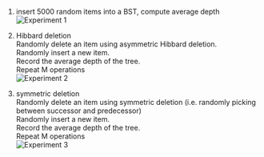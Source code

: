 1. insert 5000 random items into a BST, compute average depth
![Experiment 1](https://github.com/HUA1846/CS61B_Self_Study/blob/main/clab7/experiment1.JPG?raw=true)

2. Hibbard deletion      
    Randomly delete an item using asymmetric Hibbard deletion.  
    Randomly insert a new item.  
    Record the average depth of the tree.  
    Repeat M operations      
![Experiment 2](https://github.com/HUA1846/CS61B_Self_Study/blob/main/clab7/experiment2-Hibbard%20deletion.jpg?raw=true)

3. symmetric deletion  
    Randomly delete an item using symmetric deletion (i.e. randomly picking between successor and predecessor)  
    Randomly insert a new item.  
    Record the average depth of the tree.  
    Repeat M operations  
![Experiment 3](https://github.com/HUA1846/CS61B_Self_Study/blob/main/clab7/experiment3-BST%20symmetric%20deletion.jpg?raw=true)
